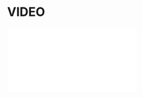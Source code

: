 # VIDEO







<iframe src="//player.bilibili.com/player.html?aid=682559694&bvid=BV1oU4y1d7LX&cid=557688808&page=1" scrolling="yes" border="0" frameborder="no" framespacing="0" allowfullscreen="true"> </iframe>



```html

```

